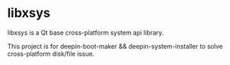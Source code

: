 # libxsys

libxsys is a Qt base cross-platform system api library.

This project is for deepin-boot-maker && deepin-system-installer to solve cross-platform disk/file issue.


